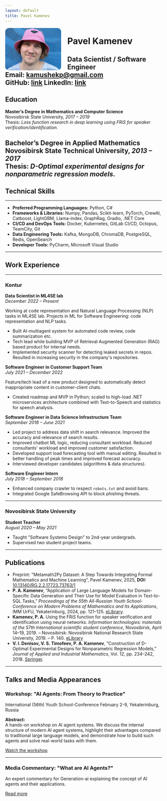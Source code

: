 ```yaml
---
layout: default
title: Pavel Kamenev
---
```


<img src="kamenev.jpg" alt="Pavel Kamenev" width="180" style="float: left; margin-right: 20px; border-radius: 12px;">

# Pavel Kamenev

**Data Scientist / Software Engineer**  
Email: kamushekp@gmail.com  
GitHub: [link](https://github.com/kamushekp)
LinkedIn: [link](https://www.linkedin.com/in/kamushekp)
---

## Education

**Master’s Degree in Mathematics and Computer Science**  
Novosibirsk State University, *2017 – 2019*  
Thesis: *Loss function research in deep learning using FRiS for speaker verification/identification.*

**Bachelor’s Degree in Applied Mathematics**  
Novosibirsk State Technical University, *2013 – 2017*  
Thesis: *D-Optimal experimental designs for nonparametric regression models.*
---
## Technical Skills

---

- **Preferred Programming Languages:** Python, C#
- **Frameworks & Libraries:** Numpy, Pandas, Scikit-learn, PyTorch, CrewAI, Catboost, LightGBM, Llama-index, GraphRag, Gradio, .NET Core
- **CI/CD and DevOps Tools:** Docker, Kubernetes, GitLab CI/CD, Octopus, TeamCity, Git
- **Data Engineering Tools:** Kafka, MongoDB, ChromaDB, PostgreSQL, Redis, OpenSearch
- **Developer Tools:** PyCharm, Microsoft Visual Studio
---
## Work Experience

---

### Kontur

**Data Scientist in ML4SE lab**  
*December 2022 – Present*

Working at code representation and Natural Language Processing (NLP) tasks in ML4SE lab.
Projects in ML for Software Engineering: code representation and NLP tasks.  
- Built AI-multiagent system for automated code review, code summarization etc.  
- Tech lead while building MVP of Retrieval Augmented Generation (RAG) based product for internal needs.  
- Implemented security scanner for detecting leaked secrets in repos. Resulted in increasing security in the company's repositories.

**Software Engineer in Customer Support Team**  
*July 2021 – December 2022*

Feature/tech lead of a new product designed to automatically detect inappropriate content in customer-client chats.  
- Created roadmap and MVP in Python; scaled to high-load .NET microservices architecture combined with Text-to-Speech and statistics for speech analysis.

**Software Engineer in Data Science Infrastructure Team**  
*September 2018 – June 2021*

- Led project to address data shift in search relevance. Improved the accuracy and relevance of search results.
- Improved chatbot ML logic, reducing consultant workload. Reduced consultants' workload and improved customer satisfaction.
- Developed support load forecasting tool with manual editing. Resulted in better handling of peak times and improved forecast accuracy.
- Interviewed developer candidates (algorithms & data structures).

**Software Engineer Intern**  
*July 2018 – September 2018*

- Enhanced company crawler to respect `robots.txt` and avoid bans.  
- Integrated Google SafeBrowsing API to block phishing threats.

---

### Novosibirsk State University  
**Student Teacher**  
*August 2020 – May 2021*

- Taught "Software Systems Design" to 2nd-year undergrads.  
- Supervised two student project teams.



---

## Publications

- Preprint: "Metamath2Py Dataset: A Step Towards Integrating Formal Mathematics and Machine Learning", Pavel Kamenev, 2025, **DOI:** [10.13140/RG.2.2.17723.73763/1](https://doi.org/10.13140/RG.2.2.17723.73763/1)
- **P. A. Kamenev**, “Application of Large Language Models for Domain-Specific Data Generation and Their Use for Model Evaluation in Text-to-SQL Tasks,” *Proceedings of the 55th All-Russian Youth School-Conference on Modern Problems of Mathematics and Its Applications*, IMM UrFU, Yekaterinburg, 2024, pp. 121–125. [eLibrary](https://www.elibrary.ru/item.asp?id=79627061).
- **Kamenev, P. A.** Using the FRiS function for speaker verification and identification using neural networks. *Information technologies: materials of the 57th International scientific student conference*, Novosibirsk, April 14–19, 2019. – Novosibirsk: Novosibirsk National Research State University, 2019. – P. 140. [eLibrary](https://www.elibrary.ru/item.asp?id=38226020&pff=1)
- **V. I. Denisov, V. S. Timofeev, P. A. Kamenev**, “Construction of D-Optimal Experimental Designs for Nonparametric Regression Models,” *Journal of Applied and Industrial Mathematics*, Vol. 12, pp. 234–242, 2018. [Springer](https://link.springer.com/article/10.1134/S1990478918020047).  

---

## Talks and Media Appearances

### Workshop: "AI Agents: From Theory to Practice"
International (56th) Youth School-Conference
February 2-9, Yekaterinburg, Russia  

**Abstract:**  
A hands-on workshop on AI agent systems. We discuss the internal structure of modern AI agent systems, highlight their advantages compared to traditional large language models, and demonstrate how to build such agents and solve real-world tasks with them.

[Watch the workshop](https://cloud.mail.ru/stock/gJ8cxRf1VbZ8PYo5vMc31Xzz)

---

### Media Commentary: "What are AI Agents?"
An expert commentary for Generation-ai explaining the concept of AI agents and their applications.

[Read more](https://generation-ai.ru/media/aiagents)
